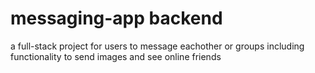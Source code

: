 # messaging-app backend

a full-stack project for users to message eachother or groups including functionality to send images and see online friends